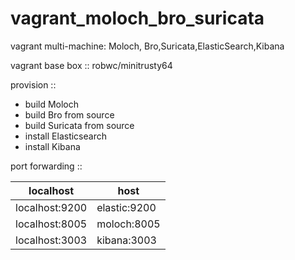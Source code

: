 vagrant_moloch_bro_suricata
===========================

vagrant multi-machine: Moloch, Bro,Suricata,ElasticSearch,Kibana

vagrant base box :: robwc/minitrusty64

provision :: 

* build Moloch
* build Bro from source
* build Suricata from source
* install Elasticsearch
* install Kibana

port forwarding ::



| localhost  | host|
| ------------- | ------------- |
| localhost:9200  | elastic:9200  | 
| localhost:8005  | moloch:8005  |
| localhost:3003  | kibana:3003 |
